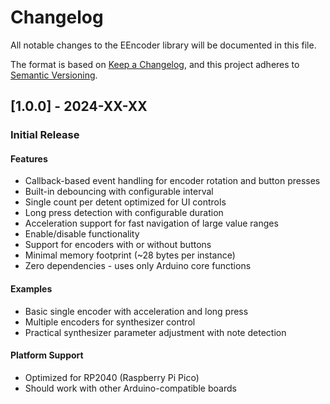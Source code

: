 # Changelog

All notable changes to the EEncoder library will be documented in this file.

The format is based on [Keep a Changelog](https://keepachangelog.com/en/1.0.0/),
and this project adheres to [Semantic Versioning](https://semver.org/spec/v2.0.0.html).

## [1.0.0] - 2024-XX-XX

### Initial Release

#### Features
- Callback-based event handling for encoder rotation and button presses
- Built-in debouncing with configurable interval
- Single count per detent optimized for UI controls
- Long press detection with configurable duration
- Acceleration support for fast navigation of large value ranges
- Enable/disable functionality
- Support for encoders with or without buttons
- Minimal memory footprint (~28 bytes per instance)
- Zero dependencies - uses only Arduino core functions

#### Examples
- Basic single encoder with acceleration and long press
- Multiple encoders for synthesizer control
- Practical synthesizer parameter adjustment with note detection

#### Platform Support
- Optimized for RP2040 (Raspberry Pi Pico)
- Should work with other Arduino-compatible boards